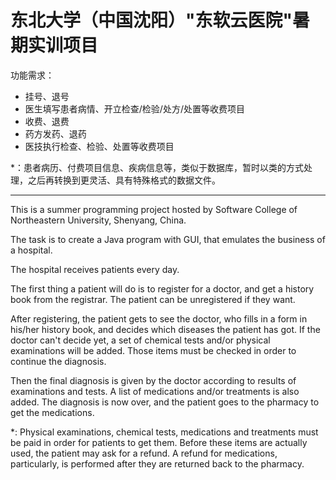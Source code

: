 # 东北大学（中国沈阳）"东软云医院"暑期实训项目

功能需求：
- 挂号、退号
- 医生填写患者病情、开立检查/检验/处方/处置等收费项目
- 收费、退费
- 药方发药、退药
- 医技执行检查、检验、处置等收费项目

*：患者病历、付费项目信息、疾病信息等，类似于数据库，暂时以类的方式处理，之后再转换到更灵活、具有特殊格式的数据文件。

---

This is a summer programming project hosted by Software College of Northeastern University, Shenyang, China.

The task is to create a Java program with GUI, that emulates the business of a hospital.

The hospital receives patients every day.

The first thing a patient will do is to register for a doctor, and get a history book from the registrar. The patient can be unregistered if they want.

After registering, the patient gets to see the doctor, who fills in a form in his/her history book, and decides which diseases the patient has got. If the doctor can't decide yet, a set of chemical tests and/or physical examinations will be added. Those items must be checked in order to continue the diagnosis.

Then the final diagnosis is given by the doctor according to results of examinations and tests. A list of medications and/or treatments is also added. The diagnosis is now over, and the patient goes to the pharmacy to get the medications.

*: Physical examinations, chemical tests, medications and treatments must be paid in order for patients to get them. Before these items are actually used, the patient may ask for a refund. A refund for medications, particularly, is performed after they are returned back to the pharmacy.